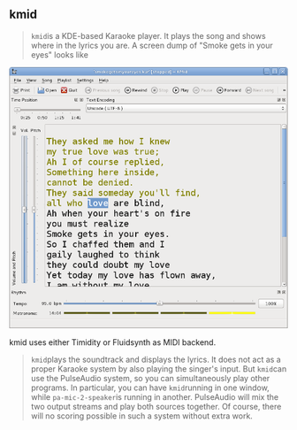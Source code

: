 
##  kmid 


>  ` kmid `is a KDE-based Karaoke player. It plays the song
and shows where in the lyrics you are. A screen dump of "Smoke gets in your
eyes" looks like


![alt text](kmid.png)


kmid uses either Timidity or Fluidsynth as MIDI backend.


>  `kmid`plays the soundtrack and displays the lyrics. It does not act as a
proper Karaoke system by also playing the singer's input. But `kmid`can use the PulseAudio system, so you can simultaneously play other programs.
In particular, you can have `kmid`running in one window, while `pa-mic-2-speaker`is running in another. PulseAudio
will mix the two output streams and play both sources together.
Of course, there will no scoring possible in such a system without
extra work.
